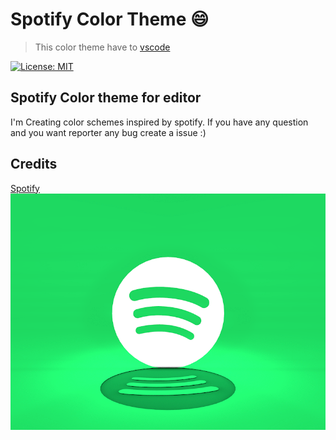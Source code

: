 # Spotify Color Theme :smile:
> This color theme have to [vscode](https://code.visualstudio.com/)

[![License: MIT](https://img.shields.io/badge/License-MIT-yellow.svg)](https://opensource.org/licenses/MIT)

## Spotify Color theme for editor

I'm Creating color schemes inspired by spotify. If you have any question and you want reporter any bug create a issue :)

## Credits

[Spotify](https://www.spotify.com/pl/)
![Credits Bjorn Lindberg](https://github.com/oguhpereira/spotify-theme/blob/master/assets/spotify-logo2.gif)
